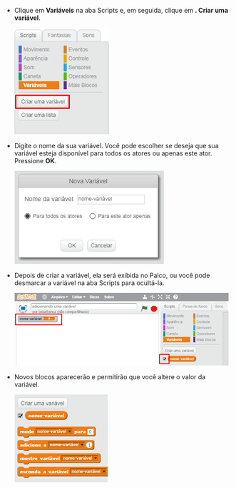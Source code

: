 + Clique em **Variáveis** na aba Scripts e, em seguida, clique em **. Criar uma variável**.
    
    ![Data blocks](images/data-blocks.png)

+ Digite o nome da sua variável. Você pode escolher se deseja que sua variável esteja disponível para todos os atores ou apenas este ator. Pressione **OK**.
    
    ![Create variable](images/create-variable.png)

+ Depois de criar a variável, ela será exibida no Palco, ou você pode desmarcar a variável na aba Scripts para ocultá-la.
    
    ![Variable blocks](images/variable-show.png)

+ Novos blocos aparecerão e permitirão que você altere o valor da variável.
    
    ![Variable blocks](images/variable-blocks.png)